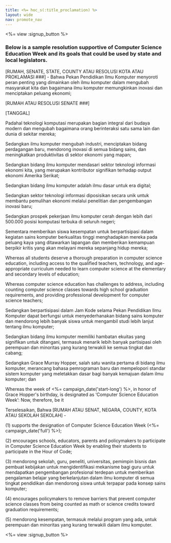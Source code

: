 ```yaml
---
title: <%= hoc_s(:title_proclamation) %>
layout: wide
nav: promote_nav
---
```

<%= view :signup_button %>

### Below is a sample resolution supportive of Computer Science Education Week and its goals that could be used by state and local legislators.

  
[RUMAH, SENATE, STATE, COUNTY ATAU RESOLUSI KOTA ATAU PROKLAMASI ###] - Bahwa Pekan Pendidikan Ilmu Komputer menyoroti peran penting yang dimainkan oleh ilmu komputer dalam mengubah masyarakat kita dan bagaimana ilmu komputer memungkinkan inovasi dan menciptakan peluang ekonomi;

[RUMAH ATAU RESOLUSI SENATE ###]

[TANGGAL]

Padahal teknologi komputasi merupakan bagian integral dari budaya modern dan mengubah bagaimana orang berinteraksi satu sama lain dan dunia di sekitar mereka;

Sedangkan ilmu komputer mengubah industri, menciptakan bidang perdagangan baru, mendorong inovasi di semua bidang sains, dan meningkatkan produktivitas di sektor ekonomi yang mapan;

Sedangkan bidang ilmu komputer mendasari sektor teknologi informasi ekonomi kita, yang merupakan kontributor signifikan terhadap output ekonomi Amerika Serikat;

Sedangkan bidang ilmu komputer adalah ilmu dasar untuk era digital;

Sedangkan sektor teknologi informasi diposisikan secara unik untuk membantu pemulihan ekonomi melalui penelitian dan pengembangan inovasi baru;

Sedangkan prospek pekerjaan ilmu komputer cerah dengan lebih dari 500.000 posisi komputasi terbuka di seluruh negeri;

Sementara memberikan siswa kesempatan untuk berpartisipasi dalam kegiatan sains komputer berkualitas tinggi menghadapkan mereka pada peluang kaya yang ditawarkan lapangan dan memberikan kemampuan berpikir kritis yang akan melayani mereka sepanjang hidup mereka;

Whereas all students deserve a thorough preparation in computer science education, including access to the qualified teachers, technology, and age-appropriate curriculum needed to learn computer science at the elementary and secondary levels of education;

Whereas computer science education has challenges to address, including counting computer science classes towards high school graduation requirements, and providing professional development for computer science teachers;

Sedangkan berpartisipasi dalam Jam Kode selama Pekan Pendidikan Ilmu Komputer dapat berfungsi untuk menyederhanakan bidang sains komputer dan mendorong lebih banyak siswa untuk mengambil studi lebih lanjut tentang ilmu komputer;

Sedangkan bidang ilmu komputer memiliki hambatan ekuitas yang signifikan untuk ditangani, termasuk menarik lebih banyak partisipasi oleh perempuan dan minoritas yang kurang terwakili ke semua tingkat dan cabang;

Sedangkan Grace Murray Hopper, salah satu wanita pertama di bidang ilmu komputer, merancang bahasa pemrograman baru dan mempelopori standar sistem komputer yang meletakkan dasar bagi banyak kemajuan dalam ilmu komputer; dan

Whereas the week of <%= campaign_date('start-long') %>, in honor of Grace Hopper's birthday, is designated as ‘Computer Science Education Week’: Now, therefore, be it

Terselesaikan, Bahwa [RUMAH ATAU SENAT, NEGARA, COUNTY, KOTA ATAU SEKOLAH SEKOLAH] -

(1) supports the designation of Computer Science Education Week (<%= campaign_date('full') %>);

(2) encourages schools, educators, parents and policymakers to participate in Computer Science Education Week by enabling their students to participate in the Hour of Code;

(3) mendorong sekolah, guru, peneliti, universitas, pemimpin bisnis dan pembuat kebijakan untuk mengidentifikasi mekanisme bagi guru untuk mendapatkan pengembangan profesional terdepan untuk memberikan pengalaman belajar yang berkelanjutan dalam ilmu komputer di semua tingkat pendidikan dan mendorong siswa untuk terpapar pada konsep sains komputer;

(4) encourages policymakers to remove barriers that prevent computer science classes from being counted as math or science credits toward graduation requirements;

(5) mendorong kesempatan, termasuk melalui program yang ada, untuk perempuan dan minoritas yang kurang terwakili dalam ilmu komputer.

<%= view :signup_button %>